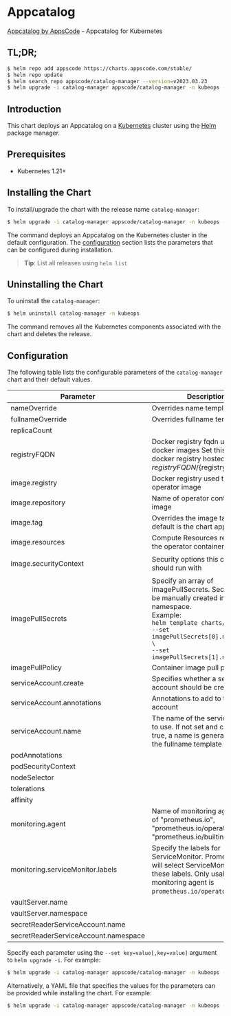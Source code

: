# Appcatalog

[Appcatalog by AppsCode](https://github.com/kubeware/catalog-manager) - Appcatalog for Kubernetes

## TL;DR;

```bash
$ helm repo add appscode https://charts.appscode.com/stable/
$ helm repo update
$ helm search repo appscode/catalog-manager --version=v2023.03.23
$ helm upgrade -i catalog-manager appscode/catalog-manager -n kubeops --create-namespace --version=v2023.03.23
```

## Introduction

This chart deploys an Appcatalog on a [Kubernetes](http://kubernetes.io) cluster using the [Helm](https://helm.sh) package manager.

## Prerequisites

- Kubernetes 1.21+

## Installing the Chart

To install/upgrade the chart with the release name `catalog-manager`:

```bash
$ helm upgrade -i catalog-manager appscode/catalog-manager -n kubeops --create-namespace --version=v2023.03.23
```

The command deploys an Appcatalog on the Kubernetes cluster in the default configuration. The [configuration](#configuration) section lists the parameters that can be configured during installation.

> **Tip**: List all releases using `helm list`

## Uninstalling the Chart

To uninstall the `catalog-manager`:

```bash
$ helm uninstall catalog-manager -n kubeops
```

The command removes all the Kubernetes components associated with the chart and deletes the release.

## Configuration

The following table lists the configurable parameters of the `catalog-manager` chart and their default values.

|              Parameter               |                                                                                                            Description                                                                                                             |                                                                                            Default                                                                                             |
|--------------------------------------|------------------------------------------------------------------------------------------------------------------------------------------------------------------------------------------------------------------------------------|------------------------------------------------------------------------------------------------------------------------------------------------------------------------------------------------|
| nameOverride                         | Overrides name template                                                                                                                                                                                                            | <code>""</code>                                                                                                                                                                                |
| fullnameOverride                     | Overrides fullname template                                                                                                                                                                                                        | <code>""</code>                                                                                                                                                                                |
| replicaCount                         |                                                                                                                                                                                                                                    | <code>1</code>                                                                                                                                                                                 |
| registryFQDN                         | Docker registry fqdn used to pull docker images Set this to use docker registry hosted at ${registryFQDN}/${registry}/${image}                                                                                                     | <code>ghcr.io</code>                                                                                                                                                                           |
| image.registry                       | Docker registry used to pull operator image                                                                                                                                                                                        | <code>appscode</code>                                                                                                                                                                          |
| image.repository                     | Name of operator container image                                                                                                                                                                                                   | <code>catalog-manager</code>                                                                                                                                                                   |
| image.tag                            | Overrides the image tag whose default is the chart appVersion.                                                                                                                                                                     | <code>""</code>                                                                                                                                                                                |
| image.resources                      | Compute Resources required by the operator container                                                                                                                                                                               | <code>{}</code>                                                                                                                                                                                |
| image.securityContext                | Security options this container should run with                                                                                                                                                                                    | <code>{"allowPrivilegeEscalation":false,"capabilities":{"drop":["ALL"]},"readOnlyRootFilesystem":true,"runAsNonRoot":true,"runAsUser":65534,"seccompProfile":{"type":"RuntimeDefault"}}</code> |
| imagePullSecrets                     | Specify an array of imagePullSecrets. Secrets must be manually created in the namespace. <br> Example: <br> `helm template charts/stash \` <br> `--set imagePullSecrets[0].name=sec0 \` <br> `--set imagePullSecrets[1].name=sec1` | <code>[]</code>                                                                                                                                                                                |
| imagePullPolicy                      | Container image pull policy                                                                                                                                                                                                        | <code>Always</code>                                                                                                                                                                            |
| serviceAccount.create                | Specifies whether a service account should be created                                                                                                                                                                              | <code>true</code>                                                                                                                                                                              |
| serviceAccount.annotations           | Annotations to add to the service account                                                                                                                                                                                          | <code>{}</code>                                                                                                                                                                                |
| serviceAccount.name                  | The name of the service account to use. If not set and create is true, a name is generated using the fullname template                                                                                                             | <code>""</code>                                                                                                                                                                                |
| podAnnotations                       |                                                                                                                                                                                                                                    | <code>{}</code>                                                                                                                                                                                |
| podSecurityContext                   |                                                                                                                                                                                                                                    | <code>{}</code>                                                                                                                                                                                |
| nodeSelector                         |                                                                                                                                                                                                                                    | <code>{}</code>                                                                                                                                                                                |
| tolerations                          |                                                                                                                                                                                                                                    | <code>[]</code>                                                                                                                                                                                |
| affinity                             |                                                                                                                                                                                                                                    | <code>{}</code>                                                                                                                                                                                |
| monitoring.agent                     | Name of monitoring agent (one of "prometheus.io", "prometheus.io/operator", "prometheus.io/builtin")                                                                                                                               | <code>""</code>                                                                                                                                                                                |
| monitoring.serviceMonitor.labels     | Specify the labels for ServiceMonitor. Prometheus crd will select ServiceMonitor using these labels. Only usable when monitoring agent is `prometheus.io/operator`.                                                                | <code>{}</code>                                                                                                                                                                                |
| vaultServer.name                     |                                                                                                                                                                                                                                    | <code>""</code>                                                                                                                                                                                |
| vaultServer.namespace                |                                                                                                                                                                                                                                    | <code>""</code>                                                                                                                                                                                |
| secretReaderServiceAccount.name      |                                                                                                                                                                                                                                    | <code>""</code>                                                                                                                                                                                |
| secretReaderServiceAccount.namespace |                                                                                                                                                                                                                                    | <code>""</code>                                                                                                                                                                                |


Specify each parameter using the `--set key=value[,key=value]` argument to `helm upgrade -i`. For example:

```bash
$ helm upgrade -i catalog-manager appscode/catalog-manager -n kubeops --create-namespace --version=v2023.03.23 --set replicaCount=1
```

Alternatively, a YAML file that specifies the values for the parameters can be provided while
installing the chart. For example:

```bash
$ helm upgrade -i catalog-manager appscode/catalog-manager -n kubeops --create-namespace --version=v2023.03.23 --values values.yaml
```
